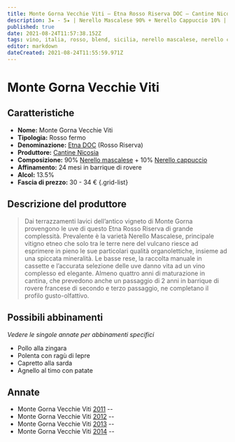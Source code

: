```yaml
---
title: Monte Gorna Vecchie Viti – Etna Rosso Riserva DOC – Cantine Nicosia 
description: 3★ - 5★ | Nerello Mascalese 90% + Nerello Cappuccio 10% | Sicilia (IT)
published: true
date: 2021-08-24T11:57:38.152Z
tags: vino, italia, rosso, blend, sicilia, nerello mascalese, nerello cappuccio, pollo alla zingara, polenta con ragù di lepre, capretto alla sarda, agnello al timo con patate, 30 - 34€, 5 stelle
editor: markdown
dateCreated: 2021-08-24T11:55:59.971Z
---
```


# Monte Gorna Vecchie Viti

## Caratteristiche
- **Nome:** Monte Gorna Vecchie Viti
- **Tipologia:** Rosso fermo
- **Denominazione:** [Etna DOC](/denominazioni/Italia/Sicilia/DOC/Etna) (Rosso Riserva)
- **Produttore:** [Cantine Nicosia](/produttori/Italia/Sicilia/Cantine-Nicosia) 
- **Composizione:** 90% [Nerello mascalese](/vitigni/bacca-nera/nerello-mascalese) + 10% [Nerello cappuccio](/vitigni/bacca-nera/nerello-cappuccio)
- **Affinamento:** 24 mesi in barrique di rovere
- **Alcol:** 13.5%
- **Fascia di prezzo:** 30 - 34 €
{.grid-list}

## Descrizione del produttore

> Dai terrazzamenti lavici dell’antico vigneto di Monte Gorna provengono le uve di questo Etna Rosso Riserva di grande complessità. Prevalente è la varietà Nerello Mascalese, principale vitigno etneo che solo tra le terre nere del vulcano riesce ad esprimere in pieno le sue particolari qualità organolettiche, insieme ad una spiccata mineralità. Le basse rese, la raccolta manuale in cassette e l’accurata selezione delle uve danno vita ad un vino complesso ed elegante. Almeno quattro anni di maturazione in cantina, che prevedono anche un passaggio di 2 anni in barrique di rovere francese
di secondo e terzo passaggio, ne completano il profilo gusto-olfattivo.

## Possibili abbinamenti
*Vedere le singole annate per abbinamenti specifici*

- Pollo alla zingara
- Polenta con ragù di lepre
- Capretto alla sarda
- Agnello al timo con patate

## Annate
- Monte Gorna Vecchie Viti [2011](vini/Italia/Sicilia/Cantine-Nicosia/Monte-Gorna-Vecchie-Viti/2011) -- <span class="star-3"></span>
- Monte Gorna Vecchie Viti [2012](vini/Italia/Sicilia/Cantine-Nicosia/Monte-Gorna-Vecchie-Viti/2012) -- <span class="star-3"></span>
- Monte Gorna Vecchie Viti [2013](vini/Italia/Sicilia/Cantine-Nicosia/Monte-Gorna-Vecchie-Viti/2013) -- <span class="star-3"></span>
- Monte Gorna Vecchie Viti [2014](vini/Italia/Sicilia/Cantine-Nicosia/Monte-Gorna-Vecchie-Viti/2014) -- <span class="star-5"></span>

